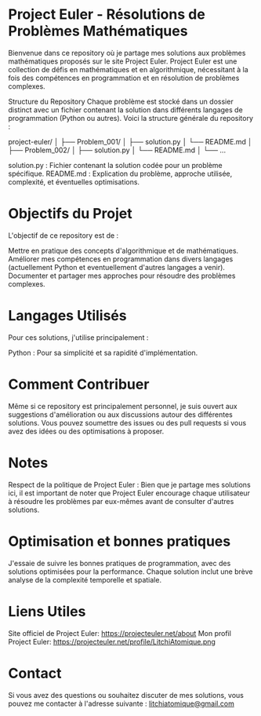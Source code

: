 # Project Euler - Résolutions de Problèmes Mathématiques
Bienvenue dans ce repository où je partage mes solutions aux problèmes mathématiques proposés sur le site Project Euler. Project Euler est une collection de défis en mathématiques et en algorithmique, nécessitant à la fois des compétences en programmation et en résolution de problèmes complexes.

Structure du Repository
Chaque problème est stocké dans un dossier distinct avec un fichier contenant la solution dans différents langages de programmation (Python ou autres). Voici la structure générale du repository :

project-euler/
│
├── Problem_001/
│   ├── solution.py
│   └── README.md
│
├── Problem_002/
│   ├── solution.py
│   └── README.md
│
└── ...

solution.py : Fichier contenant la solution codée pour un problème spécifique.
README.md : Explication du problème, approche utilisée, complexité, et éventuelles optimisations.



# Objectifs du Projet
L'objectif de ce repository est de :

Mettre en pratique des concepts d'algorithmique et de mathématiques.
Améliorer mes compétences en programmation dans divers langages (actuellement Python et eventuellement d'autres langages a venir).
Documenter et partager mes approches pour résoudre des problèmes complexes.

# Langages Utilisés
Pour ces solutions, j'utilise principalement :

Python : Pour sa simplicité et sa rapidité d'implémentation.

# Comment Contribuer
Même si ce repository est principalement personnel, je suis ouvert aux suggestions d'amélioration ou aux discussions autour des différentes solutions. Vous pouvez soumettre des issues ou des pull requests si vous avez des idées ou des optimisations à proposer.

# Notes
Respect de la politique de Project Euler : Bien que je partage mes solutions ici, il est important de noter que Project Euler encourage chaque utilisateur à résoudre les problèmes par eux-mêmes avant de consulter d'autres solutions.

# Optimisation et bonnes pratiques
J'essaie de suivre les bonnes pratiques de programmation, avec des solutions optimisées pour la performance. Chaque solution inclut une brève analyse de la complexité temporelle et spatiale.

# Liens Utiles
Site officiel de Project Euler: https://projecteuler.net/about
Mon profil Project Euler: https://projecteuler.net/profile/LitchiAtomique.png

# Contact
Si vous avez des questions ou souhaitez discuter de mes solutions, vous pouvez me contacter à l'adresse suivante : litchiatomique@gmail.com
